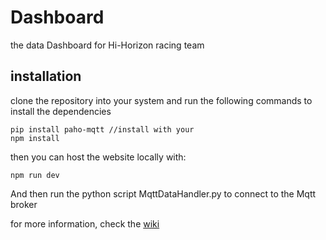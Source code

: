 # Dashboard
the data Dashboard for Hi-Horizon racing team

## installation
clone the repository into your system and run the following commands to install the dependencies
```
pip install paho-mqtt //install with your 
npm install
```
then you can host the website locally with:
```
npm run dev
```
And then run the python script MqttDataHandler.py to connect to the Mqtt broker

for more information, check the [wiki](https://github.com/Hi-Horizon/Dashboard/wiki)
